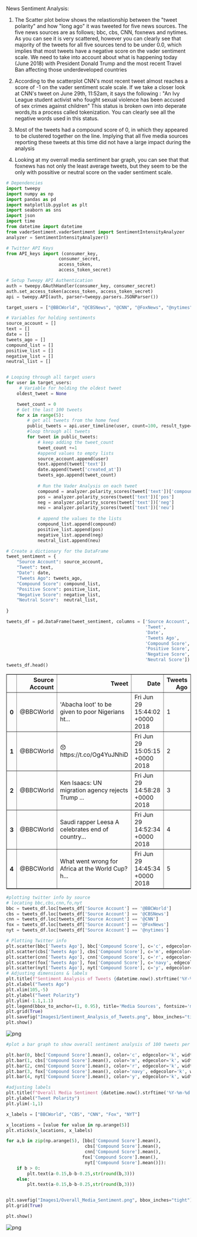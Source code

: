 
News Sentiment Analysis:
1. The Scatter plot below shows the relastionship between the "tweet polarity" and how "long ago" it was tweeted for five news sources. The five news sources are as follows; bbc, cbs, CNN, foxnews and nytimes. As you can see it is very scattered, however you can clearly see that majority of the tweets for all five sources tend to be under 0.0, which implies that most tweets have a negative score on the vader sentiment scale. We need to take into account about what is happening today (June 2018) with President Donald Trump and the most recent Travel Ban affecting those underdeveloped countries

2. According to the scatterplot CNN's most recent tweet almost reaches a score of -1 on the vader sentiment scale scale. If we take a closer look at CNN's tweet on June 29th, 11:52am, it says the following : "An Ivy League student activist who fought sexual violence has been accused of sex crimes against children" This status is broken own into deperate words,its a process called tokenization. You can clearly see all the negative words used in this status. 

3. Most of the tweets had a compound score of 0, in which they appeared to be clustered together on the line. Implying that all five media sources reporting these tweets at this time did not have a large impact during the analysis  

4. Looking at my overrall media sentiment bar graph, you can see that that foxnews has not only the least average tweets, but they seem to be the only with possitive or neutral score on the vader sentiment scale.




```python
# Dependencies
import tweepy
import numpy as np
import pandas as pd
import matplotlib.pyplot as plt
import seaborn as sns
import json
import time
from datetime import datetime
from vaderSentiment.vaderSentiment import SentimentIntensityAnalyzer
analyzer = SentimentIntensityAnalyzer()

# Twitter API Keys
from API_keys import (consumer_key,
                    consumer_secret,
                    access_token,
                    access_token_secret)

# Setup Tweepy API Authentication
auth = tweepy.OAuthHandler(consumer_key, consumer_secret)
auth.set_access_token(access_token, access_token_secret)
api = tweepy.API(auth, parser=tweepy.parsers.JSONParser())
```


```python
target_users = ["@BBCWorld", "@CBSNews", "@CNN", "@FoxNews", "@nytimes"]
```


```python
# Variables for holding sentiments
source_account = []
text = []
date = []
tweets_ago = []
compound_list = []
positive_list = []
negative_list = []
neutral_list = []


# Looping through all target users
for user in target_users:
     # Variable for holding the oldest tweet
    oldest_tweet = None

    tweet_count = 0
    # Get the last 100 tweets
    for x in range(5):
        # get all tweets from the home feed
        public_tweets = api.user_timeline(user, count=100, result_type="recent", max_id=oldest_tweet)
        #loop through all tweets
        for tweet in public_tweets:
            # keep adding the tweet_count
            tweet_count +=1
            #append values to empty lists
            source_account.append(user)
            text.append(tweet['text'])
            date.append(tweet['created_at'])
            tweets_ago.append(tweet_count)
            
            # Run the Vader Analysis on each tweet
            compound = analyzer.polarity_scores(tweet['text'])['compound']
            pos = analyzer.polarity_scores(tweet['text'])['pos']
            neg = analyzer.polarity_scores(tweet['text'])['neg']
            neu = analyzer.polarity_scores(tweet['text'])['neu']
            
            # append the values to the lists 
            compound_list.append(compound)
            positive_list.append(pos)
            negative_list.append(neg)
            neutral_list.append(neu)
```


```python
# Create a dictionary for the DataFrame
tweet_sentiment = {
    "Source Account": source_account,
    "Tweet": text,
    "Date": date,
    "Tweets Ago": tweets_ago,
    "Compound Score": compound_list,
    "Positive Score": positive_list,
    "Negative Score": negative_list,
    "Neutral Score":  neutral_list,
    
}

tweets_df = pd.DataFrame(tweet_sentiment, columns = ['Source Account',
                                                     'Tweet',
                                                     'Date',
                                                     'Tweets Ago',
                                                     'Compound Score',
                                                     'Positive Score',
                                                     'Negative Score',
                                                     'Neutral Score'])
tweets_df.head()
```




<div>
<style scoped>
    .dataframe tbody tr th:only-of-type {
        vertical-align: middle;
    }

    .dataframe tbody tr th {
        vertical-align: top;
    }

    .dataframe thead th {
        text-align: right;
    }
</style>
<table border="1" class="dataframe">
  <thead>
    <tr style="text-align: right;">
      <th></th>
      <th>Source Account</th>
      <th>Tweet</th>
      <th>Date</th>
      <th>Tweets Ago</th>
      <th>Compound Score</th>
      <th>Positive Score</th>
      <th>Negative Score</th>
      <th>Neutral Score</th>
    </tr>
  </thead>
  <tbody>
    <tr>
      <th>0</th>
      <td>@BBCWorld</td>
      <td>'Abacha loot' to be given to poor Nigerians ht...</td>
      <td>Fri Jun 29 15:44:02 +0000 2018</td>
      <td>1</td>
      <td>-0.4767</td>
      <td>0.000</td>
      <td>0.279</td>
      <td>0.721</td>
    </tr>
    <tr>
      <th>1</th>
      <td>@BBCWorld</td>
      <td>😞 https://t.co/Og4YuJNhiD</td>
      <td>Fri Jun 29 15:05:15 +0000 2018</td>
      <td>2</td>
      <td>-0.4767</td>
      <td>0.000</td>
      <td>0.608</td>
      <td>0.392</td>
    </tr>
    <tr>
      <th>2</th>
      <td>@BBCWorld</td>
      <td>Ken Isaacs: UN migration agency rejects Trump ...</td>
      <td>Fri Jun 29 14:58:28 +0000 2018</td>
      <td>3</td>
      <td>-0.4939</td>
      <td>0.000</td>
      <td>0.286</td>
      <td>0.714</td>
    </tr>
    <tr>
      <th>3</th>
      <td>@BBCWorld</td>
      <td>Saudi rapper Leesa A celebrates end of country...</td>
      <td>Fri Jun 29 14:52:34 +0000 2018</td>
      <td>4</td>
      <td>0.0258</td>
      <td>0.174</td>
      <td>0.169</td>
      <td>0.657</td>
    </tr>
    <tr>
      <th>4</th>
      <td>@BBCWorld</td>
      <td>What went wrong for Africa at the World Cup? h...</td>
      <td>Fri Jun 29 14:45:34 +0000 2018</td>
      <td>5</td>
      <td>-0.4767</td>
      <td>0.000</td>
      <td>0.256</td>
      <td>0.744</td>
    </tr>
  </tbody>
</table>
</div>




```python
#plotting twitter info by source
# locating bbc,cbs,cnn,fo,nyt
bbc = tweets_df.loc[tweets_df['Source Account'] == '@BBCWorld']
cbs = tweets_df.loc[tweets_df['Source Account'] == '@CBSNews']
cnn = tweets_df.loc[tweets_df['Source Account'] == '@CNN']
fox = tweets_df.loc[tweets_df['Source Account'] == '@FoxNews']
nyt = tweets_df.loc[tweets_df['Source Account'] == '@nytimes']

# Plotting Twitter info
plt.scatter(bbc['Tweets Ago'], bbc['Compound Score'], c='c', edgecolor='k', label='BBCWorld')
plt.scatter(cbs['Tweets Ago'], cbs['Compound Score'], c='m', edgecolor='k', label='CBS')
plt.scatter(cnn['Tweets Ago'], cnn['Compound Score'], c='r', edgecolor='k', label='CNN')
plt.scatter(fox['Tweets Ago'], fox['Compound Score'], c='navy', edgecolor='k', label='Fox')
plt.scatter(nyt['Tweets Ago'], nyt['Compound Score'], c='y', edgecolor='k', label='New York Times')
# Adjusting dimensions & labels
plt.title(f"Sentiment Analysis of Tweets {datetime.now().strftime('%Y-%m-%d %H:%M')}")
plt.xlabel("Tweets Ago")
plt.xlim(105,-5)
plt.ylabel("Tweet Polarity")
plt.ylim(-1.1,1.1)
plt.legend(bbox_to_anchor=(1, 0.95), title='Media Sources', fontsize='medium')
plt.grid(True)
plt.savefig("Images1/Sentiment_Analysis_of_Tweets.png", bbox_inches="tight")
plt.show()

```


![png](output_5_0.png)



```python
#plot a bar graph to show overall sentiment analysis of 100 tweets per source

plt.bar(0, bbc['Compound Score'].mean(), color='c', edgecolor='k', width=1)
plt.bar(1, cbs['Compound Score'].mean(), color='m', edgecolor='k', width=1)
plt.bar(2, cnn['Compound Score'].mean(), color='r', edgecolor='k', width=1)
plt.bar(3, fox['Compound Score'].mean(), color='navy', edgecolor='k', width=1)
plt.bar(4, nyt['Compound Score'].mean(), color='y', edgecolor='k', width=1)

#adjusting labels
plt.title(f"Overall Media Sentiment {datetime.now().strftime('%Y-%m-%d %H:%M')}")
plt.ylabel("Tweet Polarity")
plt.ylim(-1,1)

x_labels = ["BBCWorld", "CBS", "CNN", "Fox", "NYT"]

x_locations = [value for value in np.arange(5)]
plt.xticks(x_locations, x_labels)

for a,b in zip(np.arange(5), [bbc['Compound Score'].mean(),
                              cbs['Compound Score'].mean(),
                              cnn['Compound Score'].mean(),
                             fox['Compound Score'].mean(),
                              nyt['Compound Score'].mean()]):
    if b > 0:
        plt.text(a-0.15,b-b-0.25,str(round(b,3)))
    else:
        plt.text(a-0.15,b-b-0.25,str(round(b,3)))


plt.savefig("Images1/Overall_Media_Sentiment.png", bbox_inches="tight")
plt.grid(True)

plt.show()

```


![png](output_6_0.png)

